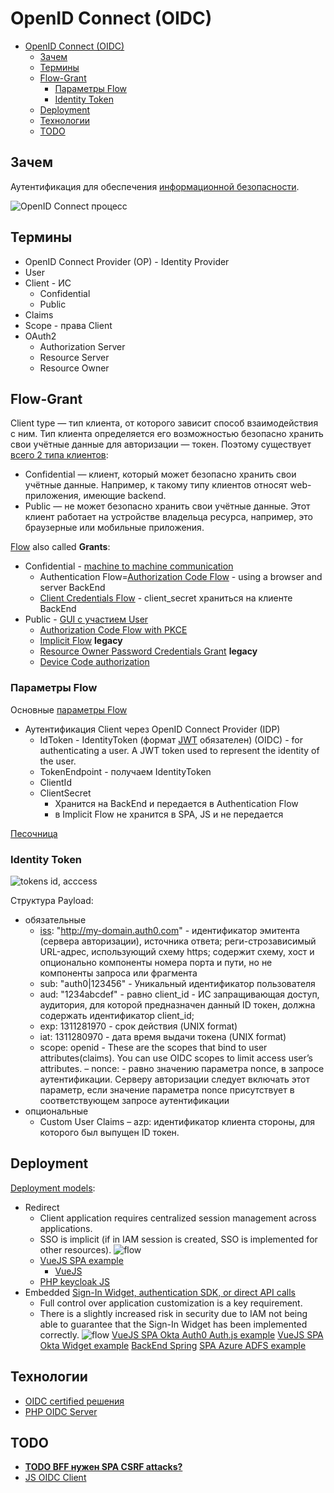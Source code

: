 # OpenID Connect (OIDC)

- [OpenID Connect (OIDC)](#openid-connect-oidc)
	- [Зачем](#зачем)
	- [Термины](#термины)
	- [Flow-Grant](#flow-grant)
		- [Параметры Flow](#параметры-flow)
		- [Identity Token](#identity-token)
	- [Deployment](#deployment)
	- [Технологии](#технологии)
	- [TODO](#todo)

## Зачем

Аутентификация для обеспечения [информационной безопасности](../../arch/ability/security.md).

![OpenID Сonnect процесс](https://habrastorage.org/r/w1560/getpro/habr/post_images/c13/afc/ee5/c13afcee5226ddb135df9836d3321b17.png)

## Термины

- OpenID Connect Provider (OP) - Identity Provider
- User
- Client - ИС
	- Confidential  
	- Public  
- Claims
- Scope - права Client
- OAuth2
	- Authorization Server
	- Resource Server
	- Resource Owner

## Flow-Grant

Client type — тип клиента, от которого зависит способ взаимодействия с ним. Тип клиента определяется его возможностью безопасно хранить свои учётные данные для авторизации — токен. Поэтому существует [всего 2 типа клиентов](https://habr.com/ru/company/dododev/blog/520046/):

- Confidential — клиент, который может безопасно хранить свои учётные данные. Например, к такому типу клиентов относят web-приложения, имеющие backend.
- Public — не может безопасно хранить свои учётные данные. Этот клиент работает на устройстве владельца ресурса, например, это браузерные или мобильные приложения.

[Flow](https://habr.com/ru/company/nixys/blog/566910/) also called __Grants__:

- Confidential - [machine to machine communication](https://docs.duendesoftware.com/identityserver/v6/overview/terminology/#machine-to-machine-communication)
	- Authentication Flow=[Authorization Code Flow](https://habr.com/ru/companies/dododev/articles/520046/) - using a browser and server BackEnd
	- [Client Credentials Flow](https://habr.com/ru/company/dododev/blog/520046/) - client_secret храниться на клиенте BackEnd
	<!-- ![scheme](https://habrastorage.org/r/w1560/getpro/habr/post_images/110/fe3/d4a/110fe3d4a29efd1af72da67ab06515ba.png) -->
- Public - [GUI с участием User](https://docs.duendesoftware.com/identityserver/v6/overview/terminology/#interactive-applications)
	- [Authorization Code Flow with PKCE](oauth/oauth.flow.ACwithPKCE.md)
	- [Implicit Flow](oauth/oauth.flow.implicit.md) __legacy__
	- [Resource Owner Password Credentials Grant](https://developer.okta.com/blog/2018/06/29/what-is-the-oauth2-password-grant) __legacy__
	- [Device Code authorization](https://www.digitalocean.com/community/tutorials/an-introduction-to-oauth-2#grant-type-device-code)

### Параметры Flow

Основные [параметры Flow](https://identityserver4.readthedocs.io/en/latest/quickstarts/1_client_credentials.html)

- Аутентификация Client через OpenID Connect Provider (IDP)
	- IdToken - IdentityToken (формат [JWT](../jwt.md) обязателен) (OIDC) - for authenticating a user. A JWT token used to represent the identity of the user.
	- TokenEndpoint - получаем IdentityToken
	- ClientId
	- ClientSecret
		- Хранится на BackEnd и передается в Authentication Flow
		- в Implicit Flow не хранится в SPA, JS и не передается

[Песочница](https://openidconnect.net/)

### Identity Token

![tokens id, acccess](https://images.ctfassets.net/23aumh6u8s0i/2y2MCTq87UqQ1uzCJsl4M/c6f127f738f0d13017ff47544958d880/id-token-vs-access-token.jpg)

Структура Payload:

- обязательные
	- [iss](https://openid.net/specs/openid-connect-core-1_0.html#IDToken): "http://my-domain.auth0.com" - идентификатор эмитента (сервера авторизации), источника ответа; реги-строзависимый URL-адрес, использующий схему https; содержит схему, хост и опционально компоненты номера порта и пути, но не компоненты запроса или фрагмента
	- sub: "auth0|123456" - Уникальный идентификатор пользователя
	- aud: "1234abcdef" - равно client_id - ИС запращивающая доступ, аудитория, для которой предназначен данный ID токен, должна содержать идентификатор client_id;
	- exp: 1311281970 - срок действия (UNIX format)
	- iat: 1311280970 - дата время выдачи токена (UNIX format)
	- scope: openid - These are the scopes that bind to user attributes(claims). You can use OIDC scopes to limit access user’s attributes.
	– nonce: - равно значению параметра nonce, в запросе аутентификации. Серверу авторизации следует включать этот параметр, если значение параметра nonce присутствует в соответствующем запросе аутентификации
- опциональные
	- Custom User Claims
	– azp:  идентификатор клиента стороны, для которого был выпущен ID токен.

## Deployment

[Deployment models](https://developer.okta.com/docs/concepts/redirect-vs-embedded/):

- Redirect
	- Client application requires centralized session management across applications.
	- SSO is implicit (if in IAM session is created, SSO is implemented for other resources).
	![flow](https://developer.okta.com/img/auth/OktaHosted.png)
	- [VueJS SPA example](https://developer.okta.com/docs/guides/sign-into-spa-redirect/vue/main/)
		- [VueJS](https://www.youtube.com/watch?app=desktop&v=sE02clzN_ok&ab_channel=hi5code)
	- [PHP keycloak JS](https://github.com/des1roer/sso-keycloak-php)
- Embedded [Sign-In Widget, authentication SDK, or direct API calls](https://developer.okta.com/docs/guides/sign-in-overview/main/#choose-your-auth)
	- Full control over application customization is a key requirement.
	- There is a slightly increased risk in security due to IAM not being able to guarantee that the Sign-In Widget has been implemented correctly.
	![flow](https://developer.okta.com/img/auth/CustomerHosted.png)
	[VueJS SPA Okta Auth0 Auth.js example](https://developer.okta.com/docs/guides/sign-in-to-spa-authjs/vue/main/)
	[VueJS SPA Okta Widget example](https://developer.okta.com/docs/guides/sign-in-to-spa-embedded-widget/vue/main/)
		[BackEnd Spring](https://developer.okta.com/blog/2021/10/04/spring-boot-spa)
	[SPA Azure ADFS example](https://learn.microsoft.com/en-us/azure/active-directory/develop/single-page-app-quickstart)

## Технологии

- [OIDC certified решения](https://openid.net/developers/certified/)
- [PHP OIDC Server](https://github.com/bshaffer/oauth2-server-php)

## TODO

- [__TODO BFF нужен SPA CSRF attacks?__](https://docs.duendesoftware.com/identityserver/v5/bff/overview/)
- [JS OIDC Client](https://github.com/IdentityModel/oidc-client-js/wiki)
